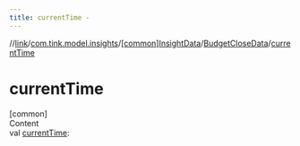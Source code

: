 ```yaml
---
title: currentTime -
---
```

//[link](../../../index.md)/[com.tink.model.insights](../../index.md)/[[common]InsightData](../index.md)/[BudgetCloseData](index.md)/[currentTime](current-time.md)



# currentTime  
[common]  
Content  
val [currentTime](current-time.md): <ERROR CLASS>  



